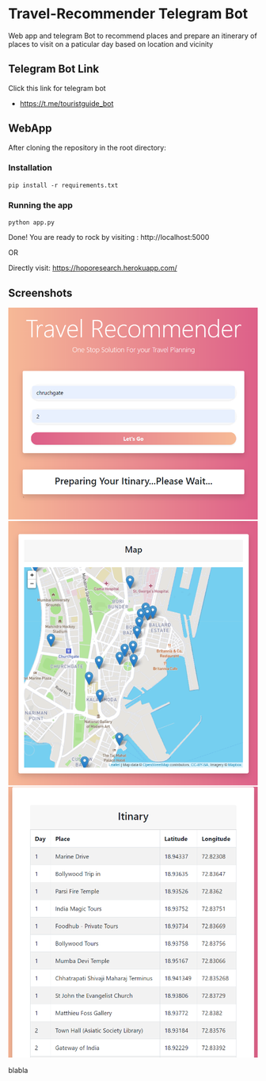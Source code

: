 # Travel-Recommender Telegram Bot
Web app and telegram Bot to recommend places and prepare an itinerary of places to visit on a paticular day based on location and vicinity

## Telegram Bot Link
Click this link for telegram bot
- https://t.me/touristguide_bot

## WebApp
After cloning the repository in the root directory:
### Installation
```
pip install -r requirements.txt
```
### Running the app
```
python app.py
```
Done! You are ready to rock by visiting : http://localhost:5000

OR

Directly visit: https://hoporesearch.herokuapp.com/

## Screenshots
![](https://github.com/jaypajji4444/Screenshots/blob/master/newTravel/form.PNG)
![](https://github.com/jaypajji4444/Screenshots/blob/master/newTravel/map.PNG)
![](https://github.com/jaypajji4444/Screenshots/blob/master/newTravel/itinary.PNG)

blabla